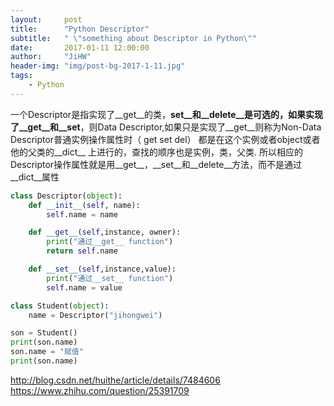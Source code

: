 ```yaml
---
layout:     post
title:      "Python Descriptor"
subtitle:   " \"something about Descriptor in Python\""
date:       2017-01-11 12:00:00
author:     "JiHW"
header-img: "img/post-bg-2017-1-11.jpg"
tags:
    - Python
---
```


一个Descriptor是指实现了__get__的类，__set__和__delete__是可选的，如果实现了__get__和__set__，则Data Descriptor,如果只是实现了__get__则称为Non-Data Descriptor普通实例操作属性时（ get set del） 都是在这个实例或者object或者他的父类的__dict__ 上进行的，查找的顺序也是实例，类，父类.
所以相应的Descriptor操作属性就是用__get__，__set__和__delete__方法，而不是通过__dict__属性

```Python
class Descriptor(object):
    def __init__(self, name):
        self.name = name

    def __get__(self,instance, owner):
        print("通过__get__ function")
        return self.name

    def __set__(self,instance,value):
        print("通过__set__ function")
        self.name = value

class Student(object):
    name = Descriptor("jihongwei")

son = Student()
print(son.name)
son.name = "赋值"
print(son.name)

```

http://blog.csdn.net/huithe/article/details/7484606
https://www.zhihu.com/question/25391709
